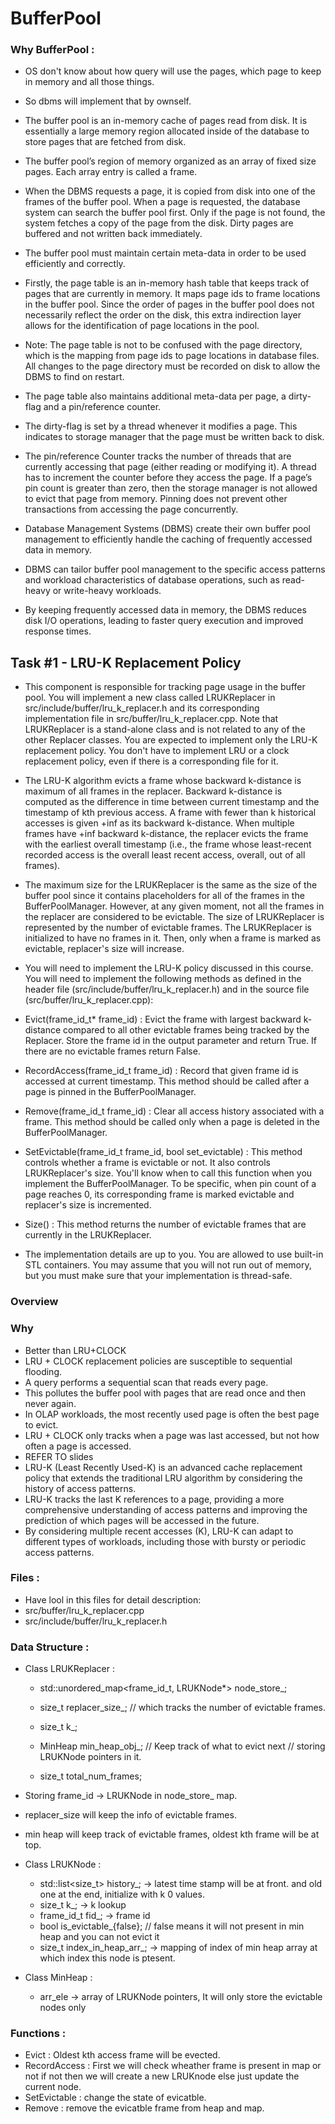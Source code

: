 # BufferPool

### Why BufferPool :
- OS don't know about how query will use the pages, which page to keep in memory and all those things.
- So dbms will implement that by ownself.
- The buffer pool is an in-memory cache of pages read from disk. It is essentially a large memory region allocated
inside of the database to store pages that are fetched from disk.
- The buffer pool’s region of memory organized as an array of fixed size pages. Each array entry is called a frame.
- When the DBMS requests a page, it is copied from disk into one of the frames of the buffer pool. When a page is requested, the database system can search the buffer pool first. Only if the page is not found, the system fetches
a copy of the page from the disk. Dirty pages are buffered and not written back immediately.

- The buffer pool must maintain certain meta-data in order to be used efficiently and correctly.
- Firstly, the page table is an in-memory hash table that keeps track of pages that are currently in memory. It maps
page ids to frame locations in the buffer pool. Since the order of pages in the buffer pool does not necessarily reflect
the order on the disk, this extra indirection layer allows for the identification of page locations in the pool.
- Note: The page table is not to be confused with the page directory, which is the mapping from page ids to page
locations in database files. All changes to the page directory must be recorded on disk to allow the DBMS to find on
restart.
- The page table also maintains additional meta-data per page, a dirty-flag and a pin/reference counter.
- The dirty-flag is set by a thread whenever it modifies a page. This indicates to storage manager that the page must
be written back to disk.
- The pin/reference Counter tracks the number of threads that are currently accessing that page (either reading or
modifying it). A thread has to increment the counter before they access the page. If a page’s pin count is greater
than zero, then the storage manager is not allowed to evict that page from memory. Pinning does not prevent other
transactions from accessing the page concurrently.


- Database Management Systems (DBMS) create their own buffer pool management to efficiently handle the caching of frequently accessed data in memory.
- DBMS can tailor buffer pool management to the specific access patterns and workload characteristics of database operations, such as read-heavy or write-heavy workloads.
- By keeping frequently accessed data in memory, the DBMS reduces disk I/O operations, leading to faster query execution and improved response times.

## Task #1 - LRU-K Replacement Policy
- This component is responsible for tracking page usage in the buffer pool. You will implement a new class called LRUKReplacer in src/include/buffer/lru_k_replacer.h and its corresponding implementation file in src/buffer/lru_k_replacer.cpp. Note that LRUKReplacer is a stand-alone class and is not related to any of the other Replacer classes. You are expected to implement only the LRU-K replacement policy. You don't have to implement LRU or a clock replacement policy, even if there is a corresponding file for it.

- The LRU-K algorithm evicts a frame whose backward k-distance is maximum of all frames in the replacer. Backward k-distance is computed as the difference in time between current timestamp and the timestamp of kth previous access. A frame with fewer than k historical accesses is given +inf as its backward k-distance. When multiple frames have +inf backward k-distance, the replacer evicts the frame with the earliest overall timestamp (i.e., the frame whose least-recent recorded access is the overall least recent access, overall, out of all frames).

- The maximum size for the LRUKReplacer is the same as the size of the buffer pool since it contains placeholders for all of the frames in the BufferPoolManager. However, at any given moment, not all the frames in the replacer are considered to be evictable. The size of LRUKReplacer is represented by the number of evictable frames. The LRUKReplacer is initialized to have no frames in it. Then, only when a frame is marked as evictable, replacer's size will increase.

- You will need to implement the LRU-K policy discussed in this course. You will need to implement the following methods as defined in the header file (src/include/buffer/lru_k_replacer.h) and in the source file (src/buffer/lru_k_replacer.cpp):

- Evict(frame_id_t* frame_id) : Evict the frame with largest backward k-distance compared to all other evictable frames being tracked by the Replacer. Store the frame id in the output parameter and return True. If there are no evictable frames return False.
- RecordAccess(frame_id_t frame_id) : Record that given frame id is accessed at current timestamp. This method should be called after a page is pinned in the BufferPoolManager.
- Remove(frame_id_t frame_id) : Clear all access history associated with a frame. This method should be called only when a page is deleted in the BufferPoolManager.
- SetEvictable(frame_id_t frame_id, bool set_evictable) : This method controls whether a frame is evictable or not. It also controls LRUKReplacer's size. You'll know when to call this function when you implement the BufferPoolManager. To be specific, when pin count of a page reaches 0, its corresponding frame is marked evictable and replacer's size is incremented.
- Size() : This method returns the number of evictable frames that are currently in the LRUKReplacer.
- The implementation details are up to you. You are allowed to use built-in STL containers. You may assume that you will not run out of memory, but you must make sure that your implementation is thread-safe.

### Overview 

### Why
- Better than LRU+CLOCK
- LRU + CLOCK replacement policies are
susceptible to sequential flooding.
- A query performs a sequential scan that reads every page.
- This pollutes the buffer pool with pages that are read
once and then never again.
- In OLAP workloads, the most recently used page is often
the best page to evict.
- LRU + CLOCK only tracks when a page was last
accessed, but not how often a page is accessed.
- REFER TO slides
- LRU-K (Least Recently Used-K) is an advanced cache replacement policy that extends the traditional LRU algorithm by considering the history of access patterns. 
- LRU-K tracks the last K references to a page, providing a more comprehensive understanding of access patterns and improving the prediction of which pages will be accessed in the future.
- By considering multiple recent accesses (K), LRU-K can adapt to different types of workloads, including those with bursty or periodic access patterns.


### Files : 
- Have lool in this files for detail description:
- src/buffer/lru_k_replacer.cpp
- src/include/buffer/lru_k_replacer.h

### Data Structure :

- Class LRUKReplacer : 
    - std::unordered_map<frame_id_t, LRUKNode*> node_store_;
    - size_t replacer_size_;                                 // which tracks the number of evictable frames.
    - size_t k_;
  
    - MinHeap min_heap_obj_;                                    // Keep track of what to evict next
    // storing LRUKNode pointers in it.
    - size_t total_num_frames;


- Storing frame_id -> LRUKNode in node_store_ map.
- replacer_size will keep the info of evictable frames.
- min heap will keep track of evictable frames, oldest kth frame will be at top.

- Class LRUKNode :
    - std::list<size_t> history_; -> latest time stamp will be at front. and old one at the end, initialize with k 0 values.
    - size_t k_; -> k lookup
    - frame_id_t fid_; -> frame id
    - bool is_evictable_{false};                  // false means it will not present in min heap and you can not evict it
    - size_t index_in_heap_arr_; -> mapping of index of min heap array at which index this node is ptesent.

- Class MinHeap : 
    - arr_ele -> array of LRUKNode pointers, It will only store the evictable nodes only


### Functions :

- Evict : Oldest kth access frame will be evected.
- RecordAccess : First we will check wheather frame is present in map or not if not then we will create a new LRUKnode else just update the current node.
- SetEvictable : change the state of evicatble.
- Remove : remove the evicatble frame from heap and map.
